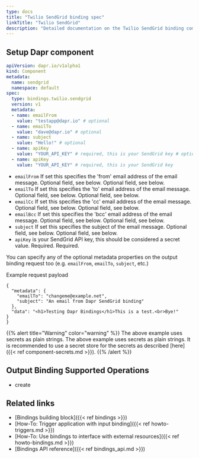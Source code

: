 ```yaml
---
type: docs
title: "Twilio SendGrid binding spec"
linkTitle: "Twilio SendGrid"
description: "Detailed documentation on the Twilio SendGrid binding component"
---
```


## Setup Dapr component

```yaml
apiVersion: dapr.io/v1alpha1
kind: Component
metadata:
  name: sendgrid
  namespace: default
spec:
  type: bindings.twilio.sendgrid
  version: v1
  metadata:
  - name: emailFrom
    value: "testapp@dapr.io" # optional 
  - name: emailTo
    value: "dave@dapr.io" # optional 
  - name: subject
    value: "Hello!" # optional 
  - name: apiKey
    value: "YOUR_API_KEY" # required, this is your SendGrid key # optional 
  - name: apiKey
    value: "YOUR_API_KEY" # required, this is your SendGrid key
```

- `emailFrom` If set this specifies the 'from' email address of the email message. Optional field, see below. Optional field, see below.
- `emailTo` If set this specifies the 'to' email address of the email message. Optional field, see below. Optional field, see below.
- `emailCc` If set this specifies the 'cc' email address of the email message. Optional field, see below. Optional field, see below.
- `emailBcc` If set this specifies the 'bcc' email address of the email message. Optional field, see below. Optional field, see below.
- `subject` If set this specifies the subject of the email message. Optional field, see below. Optional field, see below.
- `apiKey` is your SendGrid API key, this should be considered a secret value. Required. Required.

You can specify any of the optional metadata properties on the output binding request too (e.g. `emailFrom`, `emailTo`, `subject`, etc.)

Example request payload
```
{
  "metadata": {
    "emailTo": "changeme@example.net",
    "subject": "An email from Dapr SendGrid binding"
  }, 
  "data": "<h1>Testing Dapr Bindings</h1>This is a test.<br>Bye!"
}
}
```

{{% alert title="Warning" color="warning" %}}
The above example uses secrets as plain strings. The above example uses secrets as plain strings. It is recommended to use a secret store for the secrets as described [here]({{< ref component-secrets.md >}}).
{{% /alert %}}


## Output Binding Supported Operations

* create

## Related links
- [Bindings building block]({{< ref bindings >}})
- [How-To: Trigger application with input binding]({{< ref howto-triggers.md >}})
- [How-To: Use bindings to interface with external resources]({{< ref howto-bindings.md >}})
- [Bindings API reference]({{< ref bindings_api.md >}})